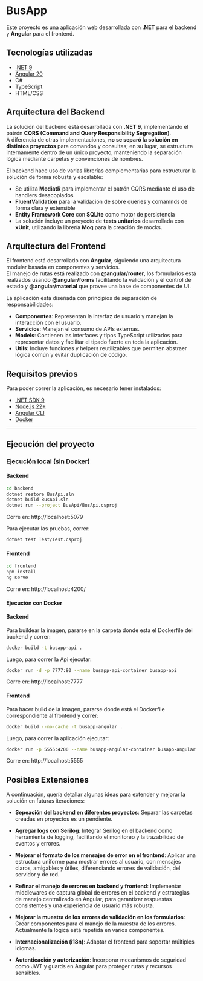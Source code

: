 # BusApp

Este proyecto es una aplicación web desarrollada con **.NET** para el backend y **Angular** para el frontend.

## Tecnologías utilizadas

- [.NET 9](https://dotnet.microsoft.com/)
- [Angular 20](https://angular.io/)
- C#
- TypeScript
- HTML/CSS

## Arquitectura del Backend

La solución del backend está desarrollada con **.NET 9**, implementando el patrón **CQRS (Command and Query Responsibility Segregation)**.  
A diferencia de otras implementaciones, **no se separó la solución en distintos proyectos** para comandos y consultas; en su lugar, se estructura internamente dentro de un único proyecto, manteniendo la separación lógica mediante carpetas y convenciones de nombres.

El backend hace uso de varias librerías complementarias para estructurar la solución de forma robusta y escalable:

- Se utiliza **MediatR** para implementar el patrón CQRS mediante el uso de handlers desacoplados
- **FluentValidation** para la validación de sobre queries y comamnds de forma clara y extensible
- **Entity Framework Core** con **SQLite** como motor de persistencia
- La solución incluye un proyecto de **tests unitarios** desarrollada con **xUnit**, utilizando la librería **Moq** para la creación de mocks.

## Arquitectura del Frontend

El frontend está desarrollado con **Angular**, siguiendo una arquitectura modular basada en componentes y servicios.  
El manejo de rutas está realizado con **@angular/router**, los formularios está realzados usando **@angular/forms** facilitando la validación y el control de estado y **@angular/material** que provee una base de componentes de UI.

La aplicación está diseñada con principios de separación de responsabilidades:

- **Componentes**: Representan la interfaz de usuario y manejan la interacción con el usuario.
- **Servicios**: Manejan el consumo de APIs externas.
- **Models**: Contienen las interfaces y tipos TypeScript utilizados para representar datos y facilitar el tipado fuerte en toda la aplicación.
- **Utils**: Incluye funciones y helpers reutilizables que permiten abstraer lógica común y evitar duplicación de código.

## Requisitos previos

Para poder correr la aplicación, es necesario tener instalados:

- [.NET SDK 9](https://dotnet.microsoft.com/)
- [Node.js 22+](https://nodejs.org/)
- [Angular CLI](https://angular.dev/tools/cli)
- [Docker](https://www.docker.com/)

---

## Ejecución del proyecto

### Ejecución local (sin Docker)

#### Backend

```bash
cd backend
dotnet restore BusApi.sln
dotnet build BusApi.sln
dotnet run --project BusApi/BusApi.csproj
```

Corre en: http://localhost:5079

Para ejecutar las pruebas, correr:

```bash
dotnet test Test/Test.csproj
```

#### Frontend

```bash
cd frontend
npm install
ng serve
```

Corre en: http://localhost:4200/

#### Ejecución con Docker

#### Backend

Para buildear la imagen, pararse en la carpeta donde esta el Dockerfile del backend y correr:

```bash
docker build -t busapp-api .
```

Luego, para correr la Api ejecutar:

```bash
docker run -d -p 7777:80 --name busapp-api-container busapp-api
```

Corre en: http://localhost:7777

#### Frontend

Para hacer build de la imagen, pararse donde está el Dockerfile correspondiente al frontend y correr:

```bash
docker build --no-cache -t busapp-angular .
```

Luego, para correr la aplicación ejecutar:

```bash
docker run -p 5555:4200 --name busapp-angular-container busapp-angular
```

Corre en: http://localhost:5555

## Posibles Extensiones

A continuación, quería detallar algunas ideas para extender y mejorar la solución en futuras iteraciones:

- **Sepeación del backend en diferentes proyectos**: Separar las carpetas creadas en proyectos es un pendiente.

- **Agregar logs con Serilog**: Integrar Serilog en el backend como herramienta de logging, facilitando el monitoreo y la trazabilidad de eventos y errores.

- **Mejorar el formato de los mensajes de error en el frontend**: Aplicar una estructura uniforme para mostrar errores al usuario, con mensajes claros, amigables y útiles, diferenciando errores de validación, del servidor y de red.

- **Refinar el manejo de errores en backend y frontend**: Implementar middlewares de captura global de errores en el backend y estrategias de manejo centralizado en Angular, para garantizar respuestas consistentes y una experiencia de usuario más robusta.

- **Mejorar la muestra de los errores de validación en los formularios**: Crear componentes para el manejo de la muestra de los errores. Actualmente la lógica está repetida en varios componentes.

- **Internacionalización (i18n)**: Adaptar el frontend para soportar múltiples idiomas.

- **Autenticación y autorización**: Incorporar mecanismos de seguridad como JWT y guards en Angular para proteger rutas y recursos sensibles.
